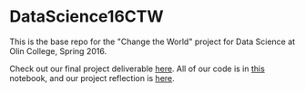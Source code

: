 # DataScience16CTW
This is the base repo for the "Change the World" project for Data Science at Olin College, Spring 2016.

Check out our final project deliverable [here](./poster.pdf). All of our code is in [this](./collab.ipynb) notebook, and our project reflection is [here](./reflection.md).
